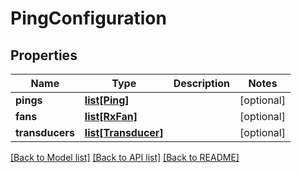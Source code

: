 # PingConfiguration

## Properties
Name | Type | Description | Notes
------------ | ------------- | ------------- | -------------
**pings** | [**list[Ping]**](Ping.md) |  | [optional] 
**fans** | [**list[RxFan]**](RxFan.md) |  | [optional] 
**transducers** | [**list[Transducer]**](Transducer.md) |  | [optional] 

[[Back to Model list]](../README.md#documentation-for-models) [[Back to API list]](../README.md#documentation-for-api-endpoints) [[Back to README]](../README.md)



